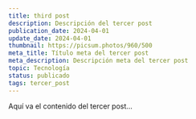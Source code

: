 ```yaml
---
title: third post
description: Descripción del tercer post
publication_date: 2024-04-01
update_date: 2024-04-01
thumbnail: https://picsum.photos/960/500
meta_title: Título meta del tercer post
meta_description: Descripción meta del tercer post
topic: Tecnología
status: publicado
tags: tercer_post
---
```


Aquí va el contenido del tercer post...
